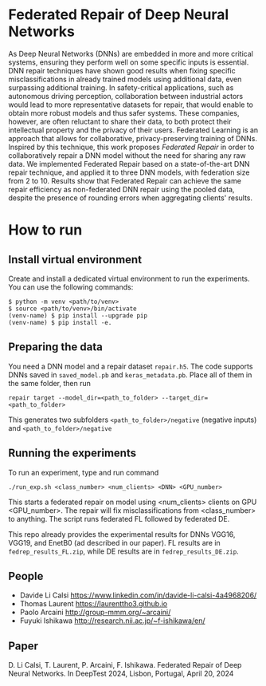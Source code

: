 # Federated Repair of Deep Neural Networks
As Deep Neural Networks (DNNs) are embedded in more and more critical systems, ensuring they perform well on some specific inputs is essential. DNN repair techniques have shown good results when fixing specific misclassifications in already trained models using additional data, even surpassing additional training. In safety-critical applications, such as autonomous driving perception, collaboration between industrial actors would lead to more representative datasets for repair, that would enable to obtain more robust models and thus safer systems. These companies, however, are often reluctant to share their data, to both protect their intellectual property and the privacy of their users. Federated Learning is an approach that allows for collaborative, privacy-preserving training of DNNs. Inspired by this technique, this work proposes *Federated Repair* in order to collaboratively repair a DNN model without the need for sharing any raw data. We implemented Federated Repair based on a state-of-the-art DNN repair technique, and applied it to three DNN models, with federation size from 2 to 10. Results show that Federated Repair can achieve the same repair efficiency as non-federated DNN repair using the pooled data, despite the presence of rounding errors when aggregating clients' results.

# How to run

## Install virtual environment

Create and install a dedicated virtual environment to run the experiments. You can use the following commands:

```
$ python -m venv <path/to/venv>
$ source <path/to/venv>/bin/activate
(venv-name) $ pip install --upgrade pip
(venv-name) $ pip install -e.
```

## Preparing the data

You need a DNN model and a repair dataset  `repair.h5`. The code supports DNNs saved in  `saved_model.pb` and `keras_metadata.pb`. Place all of them in the same folder, then run
 ```
 repair target --model_dir=<path_to_folder> --target_dir=<path_to_folder>
```
 This generates two subfolders  `<path_to_folder>/negative` (negative inputs) and  `<path_to_folder>/negative`

## Running the experiments
 To run an experiment, type and run command
 ```
 ./run_exp.sh <class_number> <num_clients> <DNN> <GPU_number>
```
 This starts a federated repair on model <DNN> using <num_clients> clients on GPU <GPU_number>. The repair will fix misclassifications from <class_number> to anything. The script runs federated FL followed by federated DE.

This repo already provides the experimental results for DNNs VGG16, VGG19, and EnetB0 (ad described in our paper). FL results are in `fedrep_results_FL.zip`, while DE results are in `fedrep_results_DE.zip`.

## People
* Davide Li Calsi https://www.linkedin.com/in/davide-li-calsi-4a4968206/
* Thomas Laurent https://laurenttho3.github.io
* Paolo Arcaini http://group-mmm.org/~arcaini/
* Fuyuki Ishikawa http://research.nii.ac.jp/~f-ishikawa/en/

## Paper
D. Li Calsi, T. Laurent, P. Arcaini, F. Ishikawa. Federated Repair of Deep Neural Networks. In DeepTest 2024, Lisbon, Portugal, April 20, 2024
